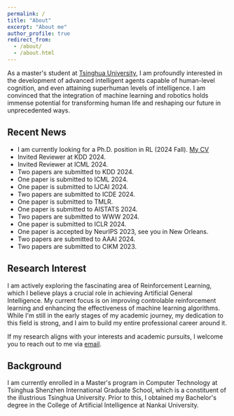 ```yaml
---
permalink: /
title: "About"
excerpt: "About me"
author_profile: true
redirect_from: 
  - /about/
  - /about.html
---
```


As a master's student at [Tsinghua University](https://www.tsinghua.edu.cn/en/), I am profoundly interested in the development of advanced intelligent agents capable of human-level cognition, and even attaining superhuman levels of intelligence. I am convinced that the integration of machine learning and robotics holds immense potential for transforming human life and reshaping our future in unprecedented ways.


## Recent News

* I am currently looking for a Ph.D. position in RL (2024 Fall). [My CV](https://www.jiajunfan.com/files/CV.pdf)
* Invited Reviewer at KDD 2024.
* Invited Reviewer at ICML 2024.
* Two papers are submitted to KDD 2024.
* One paper is submitted to ICML 2024.
* One paper is submitted to IJCAI 2024.
* Two papers are submitted to ICDE 2024.
* One paper is submitted to TMLR.
* One paper is submitted to AISTATS 2024.
* Two papers are submitted to WWW 2024.
* One paper is submitted to ICLR 2024.
* One paper is accepted by NeurIPS 2023, see you in New Orleans.
* Two papers are submitted to AAAI 2024.
* Two papers are submitted to CIKM 2023.

## Research Interest

I am actively exploring the fascinating area of Reinforcement Learning, which I believe plays a crucial role in achieving Artificial General Intelligence. My current focus is on improving controlable reinforcement learning and enhancing the effectiveness of machine learning algorithms. While I'm still in the early stages of my academic journey, my dedication to this field is strong, and I aim to build my entire professional career around it.

If my research aligns with your interests and academic pursuits, I welcome you to reach out to me via [email](mailto:jiajunfanthu@gmail.com).

## Background


I am currently enrolled in a Master's program in Computer Technology at Tsinghua Shenzhen International Graduate School, which is a constituent of the illustrious Tsinghua University. Prior to this, I obtained my Bachelor's degree in the College of Artificial Intelligence at Nankai University.



